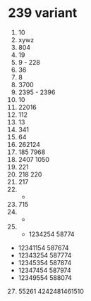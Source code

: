 # 239 variant

1. 10
2. xywz
3. 804
4. 19
5. 9 - 228
6. 36
7. 8
8. 3700
9. 2395 - 2396
10. 10 
11. 22016
12. 112
13. 13
14. 341
15. 64
16. 262124
17. 185 7968
18. 2407 1050
19. 221
20. 218 220
21. 217
22. -
23. 715
24. - 
25. - 1234254 58774
- 12341154 587674
- 12343254 587774
- 12345354 587874
- 12347454 587974
- 12349554 588074
27. 55261 4242481461510





